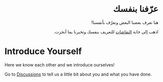 <div dir="rtl">
<h1>عرّفنا بنفسك</h1>
هنا نعرف بعضنا البعض  ونعرّف بأنفسنا!

اذهب إلى خانة [النقاشات](https://github.com/Yemeni-Open-Source/introduce-yourself/discussions) للتعريف بنفسك وتخبرنا بما أنجزت.

</div>

# Introduce Yourself
Here we know each other and we introduce ourselves!

Go to [Discussions](https://github.com/Yemeni-Open-Source/introduce-yourself/discussions) to tell us a little bit about you and what you have done.
